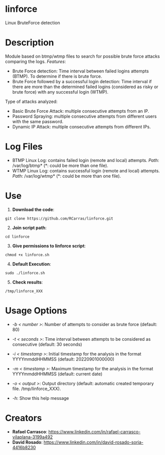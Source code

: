 # linforce
Linux BruteForce detection

# Description
Module based on btmp/wtmp files to search for possible brute force attacks comparing the logs. _Features_:
- Brute Force detection: Time interval between failed logins attempts (BTMP). To determine if there is brute force.
- Brute Force followed by a successful login detection: Time interval if there are more than the determined failed logins (considered as risky or brute force) with any successful login (WTMP).

Type of attacks analyzed:
- Basic Brute Force Attack: multiple consecutive attempts from an IP.
- Password Spraying: multiple consecutive attempts from different users with the same password.  
- Dynamic IP Attack: multiple consecutive attempts from different IPs.
   

# Log Files
- BTMP Linux Log: contains failed login (remote and local) attempts.
*Path*: /var/log/btmp* (*: could be more than one file).
- WTMP Linux Log: contains successful login (remote and local) attempts.
*Path*: /var/log/wtmp* (*: could be more than one file).

# Use
1. **Download the code**:
```
git clone https://github.com/RCarras/linforce.git
```

2. **Join script path**:
```
cd linforce
```

3. **Give permissions to linforce script**:
```
chmod +x linforce.sh
```

4. **Default Execution**:
```
sudo ./linforce.sh
```

5. **Check results**:
```
/tmp/linforce_XXX
```

# Usage Options
- *-b < number >*:      Number of attempts to consider as brute force (default: 80)

- *-t < seconds >*:     Time interval between attempts to be considered as consecutive (default: 30 seconds)

- *-i < timestamp >*:   Initial timestamp for the analysis in the format YYYYmmddHHMMSS (default: 20220901000000)

- *-m < timestamp >*:   Maximum timestamp for the analysis in the format YYYYmmddHHMMSS (default: current date)
  
- *-o < output >*:      Output directory (default: automatic created temporary file. /tmp/linforce_XXX).

- *-h*:                 Show this help message

# Creators
- **Rafael Carrasco**: https://www.linkedin.com/in/rafael-carrasco-vilaplana-3199a492
- **David Rosado**: https://www.linkedin.com/in/david-rosado-soria-4416b8230

